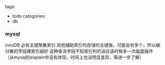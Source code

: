 tags:
- todo
categories:
- db
### mysql
innoDB 必有主键聚集索引
其他辅助索引均存储的主键值，可能会有多个，所以越分散的字段建索引越好
这种查询字段不知索引列的话应该时候多一次磁盘操作
（从mysql的explain中没有体现，时间上也没明显差异，需进一步了解）

